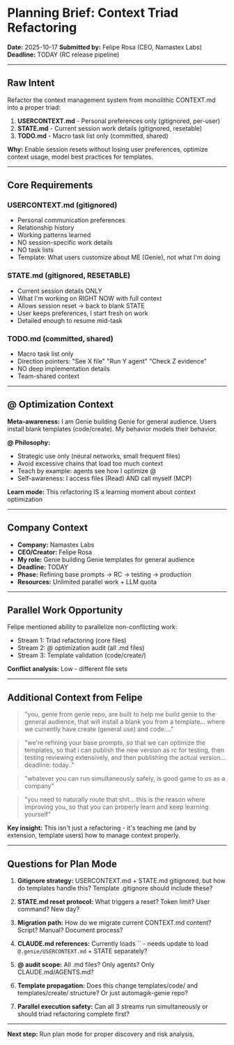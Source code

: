 # Planning Brief: Context Triad Refactoring

**Date:** 2025-10-17
**Submitted by:** Felipe Rosa (CEO, Namastex Labs)
**Deadline:** TODAY (RC release pipeline)

---

## Raw Intent

Refactor the context management system from monolithic CONTEXT.md into a proper triad:

1. **USERCONTEXT.md** - Personal preferences only (gitignored, per-user)
2. **STATE.md** - Current session work details (gitignored, resetable)
3. **TODO.md** - Macro task list only (committed, shared)

**Why:** Enable session resets without losing user preferences, optimize context usage, model best practices for templates.

---

## Core Requirements

### USERCONTEXT.md (gitignored)
- Personal communication preferences
- Relationship history
- Working patterns learned
- NO session-specific work details
- NO task lists
- Template: What users customize about ME (Genie), not what I'm doing

### STATE.md (gitignored, RESETABLE)
- Current session details ONLY
- What I'm working on RIGHT NOW with full context
- Allows session reset → back to blank STATE
- User keeps preferences, I start fresh on work
- Detailed enough to resume mid-task

### TODO.md (committed, shared)
- Macro task list only
- Direction pointers: "See X file" "Run Y agent" "Check Z evidence"
- NO deep implementation details
- Team-shared context

---

## @ Optimization Context

**Meta-awareness:** I am Genie building Genie for general audience. Users install blank templates (code/create). My behavior models their behavior.

**@ Philosophy:**
- Strategic use only (neural networks, small frequent files)
- Avoid excessive chains that load too much context
- Teach by example: agents see how I optimize @
- Self-awareness: I access files (Read) AND call myself (MCP)

**Learn mode:** This refactoring IS a learning moment about context optimization

---

## Company Context

- **Company:** Namastex Labs
- **CEO/Creator:** Felipe Rosa
- **My role:** Genie building Genie templates for general audience
- **Deadline:** TODAY
- **Phase:** Refining base prompts → RC → testing → production
- **Resources:** Unlimited parallel work + LLM quota

---

## Parallel Work Opportunity

Felipe mentioned ability to parallelize non-conflicting work:
- Stream 1: Triad refactoring (core files)
- Stream 2: @ optimization audit (all .md files)
- Stream 3: Template validation (code/create/)

**Conflict analysis:** Low - different file sets

---

## Additional Context from Felipe

> "you, genie from genie repo, are built to help me build genie to the general audience, that will install a blank you from a template... where we currently have create (general use) and code...."

> "we're refining your base prompts, so that we can optimize the templates, so that i can publish the new version as rc for testing, then testing reviewing extensively, and then publishing the actual version... deadline: today.."

> "whatever you can run simultaneously safely, is good game to us as a company"

> "you need to naturally route that shit... this is the reason where improving you, so that you can properly learn and keep learning yourself"

**Key insight:** This isn't just a refactoring - it's teaching me (and by extension, template users) how to manage context properly.

---

## Questions for Plan Mode

1. **Gitignore strategy:** USERCONTEXT.md + STATE.md gitignored, but how do templates handle this? Template .gitignore should include these?

2. **STATE.md reset protocol:** What triggers a reset? Token limit? User command? New day?

3. **Migration path:** How do we migrate current CONTEXT.md content? Script? Manual? Document process?

4. **CLAUDE.md references:** Currently loads `` - needs update to load `@.genie/USERCONTEXT.md` + STATE separately?

5. **@ audit scope:** All .md files? Only agents? Only CLAUDE.md/AGENTS.md?

6. **Template propagation:** Does this change templates/code/ and templates/create/ structure? Or just automagik-genie repo?

7. **Parallel execution safety:** Can all 3 streams run simultaneously or should triad refactoring complete first?

---

**Next step:** Run plan mode for proper discovery and risk analysis.

